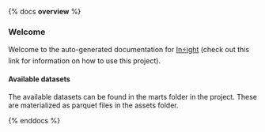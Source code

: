 {% docs __overview__ %}

### Welcome

Welcome to the auto-generated documentation for [In⚡️ight](https://github.com/sdebruyn/inzight) (check out this link for information on how to use this project).

#### Available datasets

The available datasets can be found in the marts folder in the project. These are materialized as parquet files in the assets folder.

{% enddocs %}
